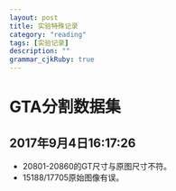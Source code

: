 ```yaml
---
layout: post
title: 实验特殊记录
category: "reading"
tags: [实验记录]
description: ""
grammar_cjkRuby: true
---
```


# GTA分割数据集
## 2017年9月4日16:17:26
- 20801-20860的GT尺寸与原图尺寸不符。
- 15188/17705原始图像有误。